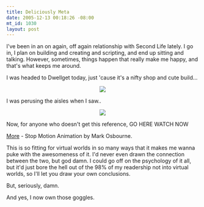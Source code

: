 ```yaml
--- 
title: Deliciously Meta
date: 2005-12-13 00:18:26 -08:00
mt_id: 1030
layout: post
---
```

I've been in an on again, off again relationship with Second Life lately. I go in, I plan on building and creating and scripting, and end up sitting and talking. However, sometimes, things happen that really make me happy, and that's what keeps me around.

I was headed to Dwellget today, just 'cause it's a nifty shop and cute build...

<CENTER><IMG SRC='http://images.nonpolynomial.com/numberporn.com/blog/dwellget.jpg' /></CENTER>

I was perusing the aisles when I saw..

<CENTER><IMG SRC='http://images.nonpolynomial.com/numberporn.com/blog/bliss.jpg' /></CENTER>

Now, for anyone who doesn't get this reference, GO HERE WATCH NOW

<A HREF='http://www.gethappy.com/watchmore.html'>More</A> - Stop Motion Animation by Mark Osbourne.

This is so fitting for virtual worlds in so many ways that it makes me wanna puke with the awesomeness of it. I'd never even drawn the connection between the two, but god damn. I could go off on the psychology of it all, but it'd just bore the hell out of the 98% of my readership not into virtual worlds, so I'll let you draw your own conclusions.

But, seriously, damn.

And yes, I now own those goggles.

